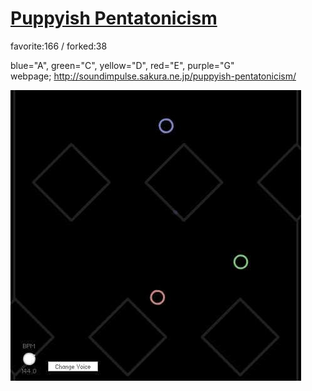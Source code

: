 # [Puppyish Pentatonicism](http://wonderfl.net/c/toV4)

favorite:166 / forked:38

blue="A", green="C", yellow="D", red="E", purple="G"  
webpage; http://soundimpulse.sakura.ne.jp/puppyish-pentatonicism/

![thumbnail](./thumbnail.jpg)